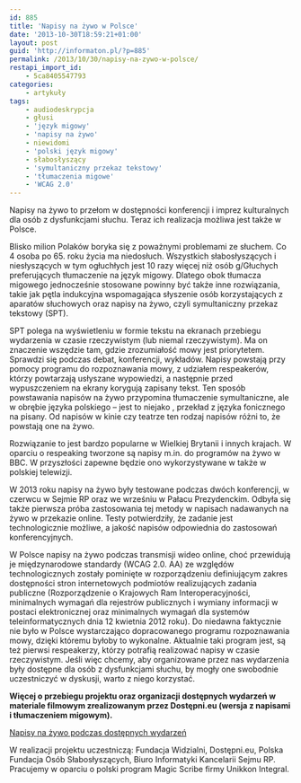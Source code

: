 ```yaml
---
id: 885
title: 'Napisy na żywo w Polsce'
date: '2013-10-30T18:59:21+01:00'
layout: post
guid: 'http://informaton.pl/?p=885'
permalink: /2013/10/30/napisy-na-zywo-w-polsce/
restapi_import_id:
    - 5ca8405547793
categories:
    - artykuły
tags:
    - audiodeskrypcja
    - głusi
    - 'język migowy'
    - 'napisy na żywo'
    - niewidomi
    - 'polski język migowy'
    - słabosłyszący
    - 'symultaniczny przekaz tekstowy'
    - 'tłumaczenia migowe'
    - 'WCAG 2.0'
---
```


Napisy na żywo to przełom w dostępności konferencji i imprez kulturalnych dla osób z dysfunkcjami słuchu. Teraz ich realizacja możliwa jest także w Polsce.

Blisko milion Polaków boryka się z poważnymi problemami ze słuchem. Co 4 osoba po 65. roku życia ma niedosłuch. Wszystkich słabosłyszących i niesłyszących w tym ogłuchłych jest 10 razy więcej niż osób g/Głuchych preferujących tłumaczenie na język migowy. Dlatego obok tłumacza migowego jednocześnie stosowane powinny być także inne rozwiązania, takie jak pętla indukcyjna wspomagająca słyszenie osób korzystających z aparatów słuchowych oraz napisy na żywo, czyli symultaniczny przekaz tekstowy (SPT).

SPT polega na wyświetleniu w formie tekstu na ekranach przebiegu wydarzenia w czasie rzeczywistym (lub niemal rzeczywistym). Ma on znaczenie wszędzie tam, gdzie zrozumiałość mowy jest priorytetem. Sprawdzi się podczas debat, konferencji, wykładów. Napisy powstają przy pomocy programu do rozpoznawania mowy, z udziałem respeakerów, którzy powtarzają usłyszane wypowiedzi, a następnie przed wypuszczeniem na ekrany korygują zapisany tekst. Ten sposób powstawania napisów na żywo przypomina tłumaczenie symultaniczne, ale w obrębie języka polskiego – jest to niejako , przekład z języka fonicznego na pisany. Od napisów w kinie czy teatrze ten rodzaj napisów różni to, że powstają one na żywo.

Rozwiązanie to jest bardzo popularne w Wielkiej Brytanii i innych krajach. W oparciu o respeaking tworzone są napisy m.in. do programów na żywo w BBC. W przyszłości zapewne będzie ono wykorzystywane w także w polskiej telewizji.

W 2013 roku napisy na żywo były testowane podczas dwóch konferencji, w czerwcu w Sejmie RP oraz we wrześniu w Pałacu Prezydenckim. Odbyła się także pierwsza próba zastosowania tej metody w napisach nadawanych na żywo w przekazie online. Testy potwierdziły, że zadanie jest technologicznie możliwe, a jakość napisów odpowiednia do zastosowań konferencyjnych.

W Polsce napisy na żywo podczas transmisji wideo online, choć przewidują je międzynarodowe standardy (WCAG 2.0. AA) ze względów technologicznych zostały pominięte w rozporządzeniu definiującym zakres dostępności stron internetowych podmiotów realizujących zadania publiczne (Rozporządzenie o Krajowych Ram Interoperacyjności, minimalnych wymagań dla rejestrów publicznych i wymiany informacji w postaci elektronicznej oraz minimalnych wymagań dla systemów teleinformatycznych dnia 12 kwietnia 2012 roku). Do niedawna faktycznie nie było w Polsce wystarczająco dopracowanego programu rozpoznawania mowy, dzięki któremu byłoby to wykonalne. Aktualnie taki program jest, są też pierwsi respeakerzy, którzy potrafią realizować napisy w czasie rzeczywistym. Jeśli więc chcemy, aby organizowane przez nas wydarzenia były dostępne dla osób z dysfunkcjami słuchu, by mogły one swobodnie uczestniczyć w dyskusji, warto z niego korzystać.

**Więcej o przebiegu projektu oraz organizacji dostępnych wydarzeń w materiale filmowym zrealizowanym przez Dostępni.eu (wersja z napisami i tłumaczeniem migowym).**

[Napisy na żywo podczas dostępnych wydarzeń](http://www.youtube.com/watch?v=Y6cclCx27rc)

W realizacji projektu uczestniczą: Fundacja Widzialni, Dostępni.eu, Polska Fundacja Osób Słabosłyszących, Biuro Informatyki Kancelarii Sejmu RP. Pracujemy w oparciu o polski program Magic Scribe firmy Unikkon Integral.